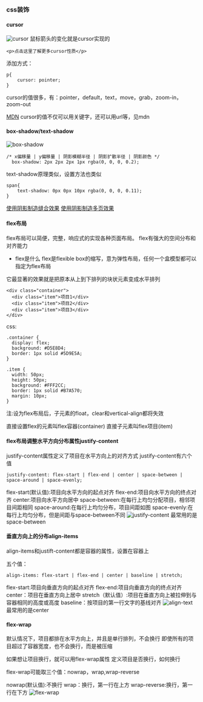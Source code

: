 ### css装饰
#### cursor
![cursor](https://qgt-document.oss-cn-beijing.aliyuncs.com/P3-2-HTML-CSS/1.3/f2-3-1-show.gif)
鼠标箭头的变化就是cursor实现的
```
<p>点击这里了解更多cursor性质</p>
```
添加方式：
```
p{
    cursor: pointer;
}
```
cursor的值很多，有：pointer，default，text，move，grab，zoom-in，zoom-out

[MDN](https://developer.mozilla.org/zh-CN/docs/Web/CSS/cursor)
cursor的值不仅可以用关键字，还可以用url等，见mdn

#### box-shadow/text-shadow
![box-shadow](https://qgt-document.oss-cn-beijing.aliyuncs.com/P3-2-HTML-CSS/1.3/%E9%98%B4%E5%BD%B1%E8%A7%A3%E9%87%8A.png?x-oss-process=image/resize,w_800/watermark,image_d2F0ZXJtYXNrLnBuZz94LW9zcy1wcm9jZXNzPWltYWdlL3Jlc2l6ZSx3XzEwMA==,t_60,g_se,x_10,y_10)

```
/* x偏移量 | y偏移量 | 阴影模糊半径 | 阴影扩散半径 | 阴影颜色 */
  box-shadow: 2px 2px 2px 1px rgba(0, 0, 0, 0.2);
```
text-shadow原理类似，设置方法也类似
```
span{
    text-shadow: 0px 0px 10px rgba(0, 0, 0, 0.11);
}
```

[使用阴影制造缝合效果](https://codepen.io/HUBLine/pen/yLLRgYa)
[使用阴影制造多页效果](https://codepen.io/HUBLine/pen/YzzORYb)

#### flex布局
flex布局可以简便，完整，响应式的实现各种页面布局。
flex有强大的空间分布和对齐能力
+ flex是什么
flex是flexible box的缩写，意为弹性布局，任何一个盒模型都可以指定为flex布局


它最显著的效果就是把原本从上到下排列的块状元素变成水平排列
```
<div class="container">
  <div class="item">项目1</div>
  <div class="item">项目2</div>
  <div class="item">项目3</div>
</div>
```
css:
```
.container {
  display: flex;
  background: #D5E8D4;
  border: 1px solid #5D9E5A;
}

.item {
  width: 50px;
  height: 50px;
  background: #FFF2CC;
  border: 1px solid #B7A570;
  margin: 10px;
}
```
注:设为flex布局后，子元素的float，clear和vertical-align都将失效

直接设置flex的元素叫flex容器(container)
直接子元素叫flex项目(item)

#### flex布局调整水平方向分布属性justify-content
justify-content属性定义了项目在水平方向上的对齐方式
justify-content有六个值
```
justify-content: flex-start | flex-end | center | space-between | space-around | space-evenly;
```

flex-start(默认值):项目向水平方向的起点对齐
flex-end:项目向水平方向的终点对齐
center:项目向水平方向居中
space-between:在每行上均匀分配项目，相邻项目间距相同
space-around:在每行上均匀分布，项目间距如图
space-evenly:在每行上均匀分布，但是间距与space-between不同
![justify-content](https://document.youkeda.com/P3-2-HTML-CSS/1.4/9.jpg?x-oss-process=image/resize,w_800/watermark,image_d2F0ZXJtYXNrLnBuZz94LW9zcy1wcm9jZXNzPWltYWdlL3Jlc2l6ZSx3XzEwMA==,t_60,g_se,x_10,y_10)
最常用的是space-between

#### 垂直方向上的分布align-items
align-items和justift-content都是容器的属性，设置在容器上

五个值：
```
align-items: flex-start | flex-end | center | baseline | stretch;
```

flex-start:项目向垂直方向的起点对齐
flex-end:项目向垂直方向的终点对齐
center：项目在垂直方向上居中
stretch（默认值）:项目在垂直方向上被拉伸到与容器相同的高度或高度
baseline：按项目的第一行文字的基线对齐
![align-text](https://document.youkeda.com/P3-2-HTML-CSS/1.4/10.jpg?x-oss-process=image/resize,w_800/watermark,image_d2F0ZXJtYXNrLnBuZz94LW9zcy1wcm9jZXNzPWltYWdlL3Jlc2l6ZSx3XzEwMA==,t_60,g_se,x_10,y_10)
最常用的是center


#### flex-wrap
默认情况下，项目都排在水平方向上，并且是单行排列，不会换行
即使所有的项目超过了容器宽度，也不会换行，而是被压缩

如果想让项目换行，就可以用flex-wrap属性
定义项目是否换行，如何换行

flex-wrap可能取三个值：nowrap，wrap,wrap-reverse

nowrap(默认值):不换行
wrap：换行，第一行在上方
wrap-reverse:换行，第一行在下方
![flex-wrap](https://document.youkeda.com/P3-2-HTML-CSS/1.4/19.jpg?x-oss-process=image/resize,w_800/watermark,image_d2F0ZXJtYXNrLnBuZz94LW9zcy1wcm9jZXNzPWltYWdlL3Jlc2l6ZSx3XzEwMA==,t_60,g_se,x_10,y_10)
